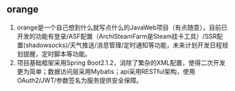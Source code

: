 ## orange
1. orange是一个自己想到什么就写点什么的JavaWeb项目（有点随意），目前已开发的功能有登录/ASF配置（ArchiSteamFarm是Steam挂卡工具）/SSR配置(shadowsocks)/天气推送/消息管理/定时通知等功能，未来计划开发日程规划提醒，定时脚本等功能。
2. 项目基础框架采用Spring Boot2.1.2，消除了繁杂的XML配置，使得二次开发更为简单；数据访问层采用Mybatis；api采用RESTful架构，使用OAuth2/JWT/参数签名为服务提供安全保障。